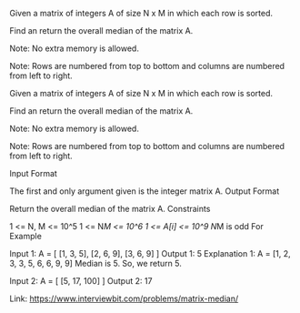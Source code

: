 Given a matrix of integers A of size N x M in which each row is sorted.

Find an return the overall median of the matrix A.

Note: No extra memory is allowed.

Note: Rows are numbered from top to bottom and columns are numbered from left to right.

Given a matrix of integers A of size N x M in which each row is sorted.

Find an return the overall median of the matrix A.

Note: No extra memory is allowed.

Note: Rows are numbered from top to bottom and columns are numbered from left to right.




Input Format

The first and only argument given is the integer matrix A.
Output Format

Return the overall median of the matrix A.
Constraints

1 <= N, M <= 10^5
1 <= N*M  <= 10^6
1 <= A[i] <= 10^9
N*M is odd
For Example

Input 1:
    A = [   [1, 3, 5],
            [2, 6, 9],
            [3, 6, 9]   ]
Output 1:
    5
Explanation 1:
    A = [1, 2, 3, 3, 5, 6, 6, 9, 9]
    Median is 5. So, we return 5.

Input 2:
    A = [   [5, 17, 100]    ]
Output 2:
    17 
    
 Link: 
 https://www.interviewbit.com/problems/matrix-median/
 

